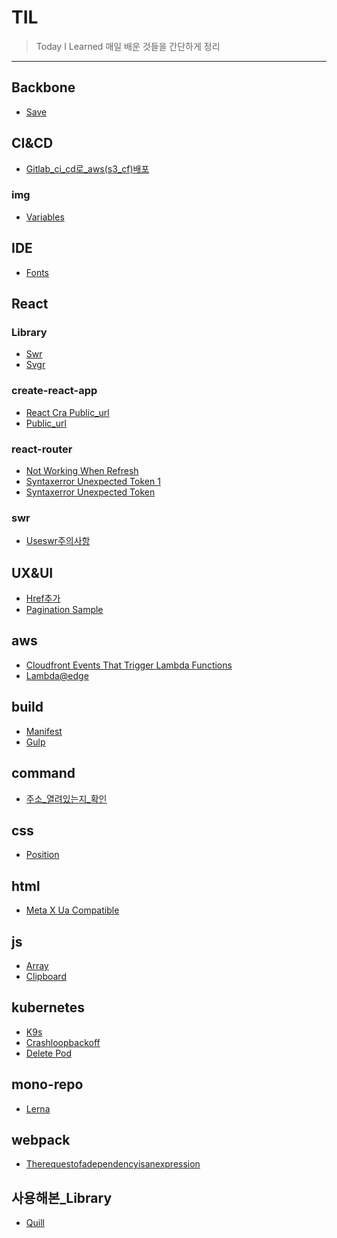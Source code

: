 # TIL
> Today I Learned
매일 배운 것들을 간단하게 정리
---
## Backbone

- [Save](Backbone/save.md)

## CI&CD

- [Gitlab_ci_cd로_aws(s3_cf)배포](CI&CD/gitLab_ci_cd로_aws(s3_cf)배포.md)

### img

- [Variables](img/variables.png)

## IDE

- [Fonts](IDE/fonts.md)

## React


### Library

- [Swr](Library/SWR.md)
- [Svgr](Library/SVGR.md)

### create-react-app

- [React Cra Public_url](create-react-app/react-cra-public_url.png)
- [Public_url](create-react-app/PUBLIC_URL.md)

### react-router

- [Not Working When Refresh](react-router/not-working-when-refresh.md)
- [Syntaxerror Unexpected Token 1](react-router/syntaxerror-unexpected-token-1.png)
- [Syntaxerror Unexpected Token](react-router/syntaxerror-unexpected-token.md)

### swr

- [Useswr주의사항](swr/useSWR주의사항.md)

## UX&UI

- [Href추가](UX&UI/href추가.md)
- [Pagination Sample](UX&UI/pagination-sample.png)

## aws

- [Cloudfront Events That Trigger Lambda Functions](aws/cloudfront-events-that-trigger-lambda-functions.png)
- [Lambda@edge](aws/Lambda@Edge.md)

## build

- [Manifest](build/manifest.md)
- [Gulp](build/gulp.md)

## command

- [주소_열려있는지_확인](command/주소_열려있는지_확인.md)

## css

- [Position](css/position.md)

## html

- [Meta X Ua Compatible](html/meta-X-UA-Compatible.md)

## js

- [Array](js/Array.reducer.md)
- [Clipboard](js/Clipboard.md)

## kubernetes

- [K9s](kubernetes/k9s.md)
- [Crashloopbackoff](kubernetes/CrashLoopBackOff.md)
- [Delete Pod](kubernetes/Delete-Pod.md)

## mono-repo

- [Lerna](mono-repo/lerna.md)

## webpack

- [Therequestofadependencyisanexpression](webpack/TheRequestOfADependencyIsAnExpression.md)

## 사용해본_Library

- [Quill](사용해본_Library/quill.md)

